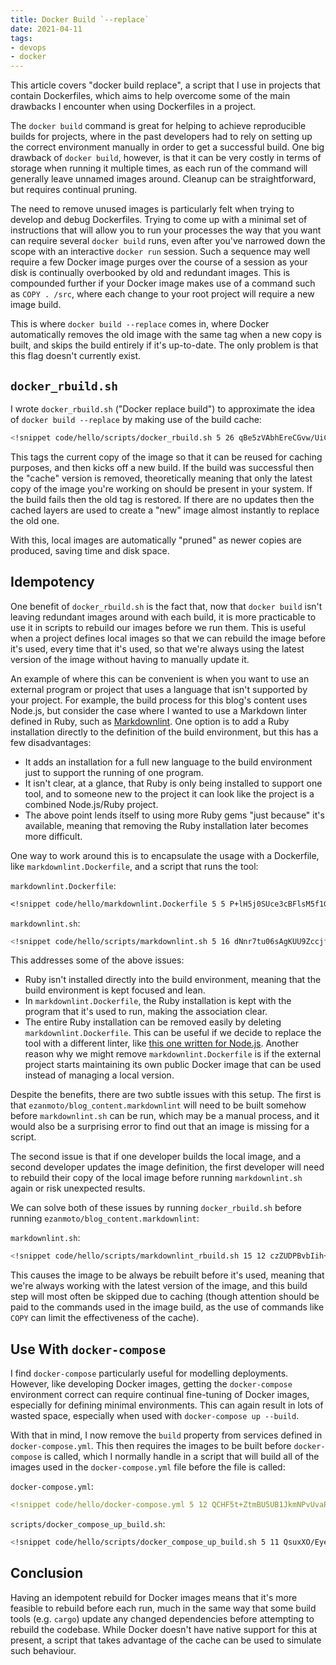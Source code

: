 ```yaml
---
title: Docker Build `--replace`
date: 2021-04-11
tags:
- devops
- docker
---
```


This article covers "docker build replace", a script that I use in projects that
contain Dockerfiles, which aims to help overcome some of the main drawbacks I
encounter when using Dockerfiles in a project.

The `docker build` command is great for helping to achieve reproducible builds
for projects, where in the past developers had to rely on setting up the correct
environment manually in order to get a successful build. One big drawback of
`docker build`, however, is that it can be very costly in terms of storage when
running it multiple times, as each run of the command will generally leave
unnamed images around. Cleanup can be straightforward, but requires continual
pruning.

The need to remove unused images is particularly felt when trying to develop and
debug Dockerfiles. Trying to come up with a minimal set of instructions that
will allow you to run your processes the way that you want can require several
`docker build` runs, even after you've narrowed down the scope with an
interactive `docker run` session. Such a sequence may well require a few Docker
image purges over the course of a session as your disk is continually overbooked
by old and redundant images. This is compounded further if your Docker image
makes use of a command such as `COPY . /src`, where each change to your root
project will require a new image build.

This is where `docker build --replace` comes in, where Docker automatically
removes the old image with the same tag when a new copy is built, and skips the
build entirely if it's up-to-date. The only problem is that this flag doesn't
currently exist.

`docker_rbuild.sh`
------------------

I wrote `docker_rbuild.sh` ("Docker replace build") to approximate the idea of
`docker build --replace` by making use of the build cache:

```bash
<!snippet code/hello/scripts/docker_rbuild.sh 5 26 qBe5zVAbhEreCGvw/UiCsxrdYfM=>
```

This tags the current copy of the image so that it can be reused for caching
purposes, and then kicks off a new build. If the build was successful then the
"cache" version is removed, theoretically meaning that only the latest copy of
the image you're working on should be present in your system. If the build fails
then the old tag is restored. If there are no updates then the cached layers are
used to create a "new" image almost instantly to replace the old one.

With this, local images are automatically "pruned" as newer copies are produced,
saving time and disk space.

Idempotency
-----------

One benefit of `docker_rbuild.sh` is the fact that, now that `docker build`
isn't leaving redundant images around with each build, it is more practicable to
use it in scripts to rebuild our images before we run them. This is useful when
a project defines local images so that we can rebuild the image before it's
used, every time that it's used, so that we're always using the latest version
of the image without having to manually update it.

An example of where this can be convenient is when you want to use an external
program or project that uses a language that isn't supported by your project.
For example, the build process for this blog's content uses Node.js, but
consider the case where I wanted to use a Markdown linter defined in Ruby, such
as [Markdownlint](https://github.com/markdownlint/markdownlint). One option is
to add a Ruby installation directly to the definition of the build environment,
but this has a few disadvantages:

* It adds an installation for a full new language to the build environment just
  to support the running of one program.
* It isn't clear, at a glance, that Ruby is only being installed to support one
  tool, and to someone new to the project it can look like the project is a
  combined Node.js/Ruby project.
* The above point lends itself to using more Ruby gems "just because" it's
  available, meaning that removing the Ruby installation later becomes more
  difficult.

One way to work around this is to encapsulate the usage with a Dockerfile, like
`markdownlint.Dockerfile`, and a script that runs the tool:

`markdownlint.Dockerfile`:

```dockerfile
<!snippet code/hello/markdownlint.Dockerfile 5 5 P+lH5j0SUce3cBFlsM5f1Gu1XGI=>
```

`markdownlint.sh`:

```bash
<!snippet code/hello/scripts/markdownlint.sh 5 16 dNnr7tu06sAgKUU9ZccjfJgYIv4=>
```

This addresses some of the above issues:

* Ruby isn't installed directly into the build environment, meaning that the
  build environment is kept focused and lean.
* In `markdownlint.Dockerfile`, the Ruby installation is kept with the program
  that it's used to run, making the association clear.
* The entire Ruby installation can be removed easily by deleting
  `markdownlint.Dockerfile`. This can be useful if we decide to replace the tool
  with a different linter, like [this one written for
  Node.js](https://www.npmjs.com/package/markdownlint-cli). Another reason why
  we might remove `markdownlint.Dockerfile` is if the external project starts
  maintaining its own public Docker image that can be used instead of managing a
  local version.

Despite the benefits, there are two subtle issues with this setup. The first is
that `ezanmoto/blog_content.markdownlint` will need to be built somehow before
`markdownlint.sh` can be run, which may be a manual process, and it would also
be a surprising error to find out that an image is missing for a script.

The second issue is that if one developer builds the local image, and a second
developer updates the image definition, the first developer will need to rebuild
their copy of the local image before running `markdownlint.sh` again or risk
unexpected results.

We can solve both of these issues by running `docker_rbuild.sh` before
running `ezanmoto/blog_content.markdownlint`:

`markdownlint.sh`:

<!-- markdownlint-disable line-length -->
```bash
<!snippet code/hello/scripts/markdownlint_rbuild.sh 15 12 czZUDPBvbIih+XmHhL1dPhRNrCY=>
```
<!-- markdownlint-enable -->

This causes the image to be always be rebuilt before it's used, meaning that
we're always working with the latest version of the image, and this build step
will most often be skipped due to caching (though attention should be paid to
the commands used in the image build, as the use of commands like `COPY` can
limit the effectiveness of the cache).

Use With `docker-compose`
-------------------------

I find `docker-compose` particularly useful for modelling deployments. However,
like developing Docker images, getting the `docker-compose` environment correct
can require continual fine-tuning of Docker images, especially for defining
minimal environments. This can again result in lots of wasted space, especially
when used with `docker-compose up --build`.

With that in mind, I now remove the `build` property from services defined in
`docker-compose.yml`. This then requires the images to be built before
`docker-compose` is called, which I normally handle in a script that will build
all of the images used in the `docker-compose.yml` file before the file is
called:

`docker-compose.yml`:

```yaml
<!snippet code/hello/docker-compose.yml 5 12 QCHF5t+ZtmBU5UB1JkmNPvUvaP0=>
```

`scripts/docker_compose_up_build.sh`:

<!-- markdownlint-disable line-length -->
```bash
<!snippet code/hello/scripts/docker_compose_up_build.sh 5 11 QsuxXO/EyeQHxOjpqhGpXiGRy6A=>
```
<!-- markdownlint-enable -->

Conclusion
----------

Having an idempotent rebuild for Docker images means that it's more feasible to
rebuild before each run, much in the same way that some build tools (e.g.
`cargo`) update any changed dependencies before attempting to rebuild the
codebase. While Docker doesn't have native support for this at present, a script
that takes advantage of the cache can be used to simulate such behaviour.
